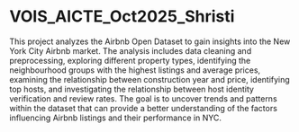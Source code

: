 # VOIS_AICTE_Oct2025_Shristi
This project analyzes the Airbnb Open Dataset to gain insights into the New York City Airbnb market. The analysis includes data cleaning and preprocessing, exploring different property types, identifying the neighbourhood groups with the highest listings and average prices, examining the relationship between construction year and price, identifying top hosts, and investigating the relationship between host identity verification and review rates. The goal is to uncover trends and patterns within the dataset that can provide a better understanding of the factors influencing Airbnb listings and their performance in NYC.
